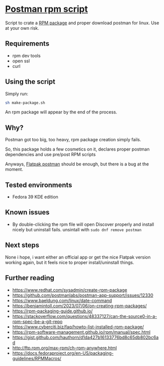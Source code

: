 # [Postman rpm script](https://github.com/sombriks/postman-rpm)

Script to crate a [RPM package](https://rpm.org) and proper download postman
for linux. Use at your own risk.

## Requirements

- rpm dev tools
- open ssl
- curl

## Using the script

Simply run:

```bash
sh make-package.sh
```

An rpm package will appear by the end of the process.

## Why?

Postman got too big, too heavy, rpm package creation simply fails.

So, this package holds a few cosmetics on it, declares proper postman
dependencies and use pre/post RPM scripts

Anyways, [Flatpak postman](https://flathub.org/pt-BR/apps/com.getpostman.Postman)
should be enough, but there is a bug at the moment.

## Tested environments

- Fedora 39 KDE edition

## Known issues

- By double-clicking the rpm file will open Discover properly and install nicely
  but uninstall fails. unsintall with `sudo dnf remove postman`  

## Next steps

None i hope, i want either an official app or get the nice Flatpak version
working again, but it feels nice to proper install/uninstall things.

## Further reading

- <https://www.redhat.com/sysadmin/create-rpm-package>
- <https://github.com/postmanlabs/postman-app-support/issues/12330>
- <https://www.baeldung.com/linux/date-command>
- <https://benjamintoll.com/2023/07/06/on-creating-rpm-packages/>
- <https://rpm-packaging-guide.github.io/>
- <https://stackoverflow.com/questions/48337127/can-the-source0-in-a-rpm-spec-be-a-git-repo>
- <https://www.cyberciti.biz/faq/howto-list-installed-rpm-package/>
- <https://rpm-software-management.github.io/rpm/manual/spec.html>
- <https://gist.github.com/hauthorn/d1da427b16133776bd8c65db802bc6ad>
- <http://ftp.rpm.org/max-rpm/ch-rpm-anywhere.html>
- <https://docs.fedoraproject.org/en-US/packaging-guidelines/RPMMacros/>
